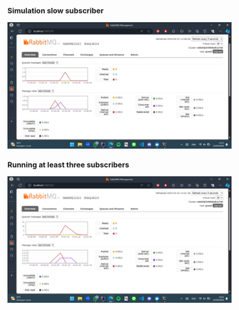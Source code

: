 ### Simulation slow subscriber
![img.png](img.png)

### Running at least three subscribers
![img_1.png](img_1.png) <br>